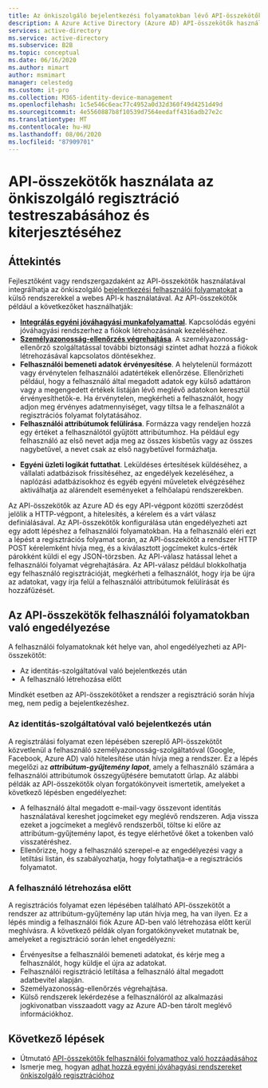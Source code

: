 ```yaml
---
title: Az önkiszolgáló bejelentkezési folyamatokban lévő API-összekötők – Azure AD
description: A Azure Active Directory (Azure AD) API-összekötők használatával testreszabhatja és kiterjesztheti az önkiszolgáló bejelentkezési felhasználói folyamatokat webes API-k használatával.
services: active-directory
ms.service: active-directory
ms.subservice: B2B
ms.topic: conceptual
ms.date: 06/16/2020
ms.author: mimart
author: msmimart
manager: celestedg
ms.custom: it-pro
ms.collection: M365-identity-device-management
ms.openlocfilehash: 1c5e546c6eac77c4952a0d32d360f49d4251d49d
ms.sourcegitcommit: 4e5560887b8f10539d7564eedaff4316adb27e2c
ms.translationtype: MT
ms.contentlocale: hu-HU
ms.lasthandoff: 08/06/2020
ms.locfileid: "87909701"
---
```

# <a name="use-api-connectors-to-customize-and-extend-self-service-sign-up"></a>API-összekötők használata az önkiszolgáló regisztráció testreszabásához és kiterjesztéséhez 

## <a name="overview"></a>Áttekintés 
Fejlesztőként vagy rendszergazdaként az API-összekötők használatával integrálhatja az önkiszolgáló [bejelentkezési felhasználói folyamatokat](self-service-sign-up-overview.md) a külső rendszerekkel a webes API-k használatával. Az API-összekötők például a következőket használhatják:

- [**Integrálás egyéni jóváhagyási munkafolyamattal**](self-service-sign-up-add-approvals.md). Kapcsolódás egyéni jóváhagyási rendszerhez a fiókok létrehozásának kezeléséhez.
- [**Személyazonosság-ellenőrzés végrehajtása**](code-samples-self-service-sign-up.md#identity-verification). A személyazonosság-ellenőrző szolgáltatással további biztonsági szintet adhat hozzá a fiókok létrehozásával kapcsolatos döntésekhez.
- **Felhasználói bemeneti adatok érvényesítése**. A helytelenül formázott vagy érvénytelen felhasználói adatértékek ellenőrzése. Ellenőrizheti például, hogy a felhasználó által megadott adatok egy külső adattáron vagy a megengedett értékek listáján lévő meglévő adatokon keresztül érvényesíthetők-e. Ha érvénytelen, megkérheti a felhasználót, hogy adjon meg érvényes adatmennyiséget, vagy tiltsa le a felhasználót a regisztrációs folyamat folytatásához.
- **Felhasználói attribútumok felülírása**. Formázza vagy rendeljen hozzá egy értéket a felhasználótól gyűjtött attribútumhoz. Ha például egy felhasználó az első nevet adja meg az összes kisbetűs vagy az összes nagybetűvel, a nevet csak az első nagybetűvel formázhatja. 
<!-- - **Enrich user data**. Integrate with your external cloud systems that store user information to integrate them with the sign-up flow. For example, your API can receive the user's email address, query a CRM system, and return the user's loyalty number. Returned claims can be used to pre-fill form fields or return additional data in the application token.  -->
- **Egyéni üzleti logikát futtathat**. Leküldéses értesítések küldéséhez, a vállalati adatbázisok frissítéséhez, az engedélyek kezeléséhez, a naplózási adatbázisokhoz és egyéb egyéni műveletek elvégzéséhez aktiválhatja az alárendelt eseményeket a felhőalapú rendszerekben.

Az API-összekötők az Azure AD és egy API-végpont közötti szerződést jelölik a HTTP-végpont, a hitelesítés, a kérelem és a várt válasz definiálásával. Az API-összekötők konfigurálása után engedélyezheti azt egy adott lépéshez a felhasználói folyamatokban. Ha a felhasználó eléri ezt a lépést a regisztrációs folyamat során, az API-összekötőt a rendszer HTTP POST kérelemként hívja meg, és a kiválasztott jogcímeket kulcs-érték párokként küldi el egy JSON-törzsben. Az API-válasz hatással lehet a felhasználói folyamat végrehajtására. Az API-válasz például blokkolhatja egy felhasználó regisztrációját, megkérheti a felhasználót, hogy írja be újra az adatokat, vagy írja felül a felhasználói attribútumok felülírását és hozzáfűzését.

## <a name="where-you-can-enable-an-api-connector-in-a-user-flow"></a>Az API-összekötők felhasználói folyamatokban való engedélyezése

A felhasználói folyamatoknak két helye van, ahol engedélyezheti az API-összekötőt:

- Az identitás-szolgáltatóval való bejelentkezés után
- A felhasználó létrehozása előtt

Mindkét esetben az API-összekötőket a rendszer a regisztráció során hívja meg, nem pedig a bejelentkezéshez.

### <a name="after-signing-in-with-an-identity-provider"></a>Az identitás-szolgáltatóval való bejelentkezés után

A regisztrálási folyamat ezen lépésében szereplő API-összekötőt közvetlenül a felhasználó személyazonosság-szolgáltatóval (Google, Facebook, Azure AD) való hitelesítése után hívja meg a rendszer. Ez a lépés megelőzi az ***attribútum-gyűjtemény lapot***, amely a felhasználó számára a felhasználói attribútumok összegyűjtésére bemutatott űrlap. Az alábbi példák az API-összekötők olyan forgatókönyveit ismertetik, amelyeket a következő lépésben engedélyezhet:

- A felhasználó által megadott e-mail-vagy összevont identitás használatával kereshet jogcímeket egy meglévő rendszeren. Adja vissza ezeket a jogcímeket a meglévő rendszerből, töltse ki előre az attribútum-gyűjtemény lapot, és tegye elérhetővé őket a tokenben való visszatéréshez.
- Ellenőrizze, hogy a felhasználó szerepel-e az engedélyezési vagy a letiltási listán, és szabályozhatja, hogy folytathatja-e a regisztrációs folyamatot.

### <a name="before-creating-the-user"></a>A felhasználó létrehozása előtt

A regisztrációs folyamat ezen lépésében található API-összekötőt a rendszer az attribútum-gyűjtemény lap után hívja meg, ha van ilyen. Ez a lépés mindig a felhasználói fiók Azure AD-ben való létrehozása előtt kerül meghívásra. A következő példák olyan forgatókönyveket mutatnak be, amelyeket a regisztráció során lehet engedélyezni:

- Érvényesítse a felhasználói bemeneti adatokat, és kérje meg a felhasználót, hogy küldje el újra az adatokat.
- Felhasználói regisztráció letiltása a felhasználó által megadott adatbevitel alapján.
- Személyazonosság-ellenőrzés végrehajtása.
- Külső rendszerek lekérdezése a felhasználóról az alkalmazási jogkivonatban visszaadott vagy az Azure AD-ben tárolt meglévő információkhoz.

<!-- > [!IMPORTANT]
> If an invalid response is returned or another error occurs (for example, a network error), the user will be redirected to the app with the error re -->

## <a name="next-steps"></a>Következő lépések
- Útmutató [API-összekötők felhasználói folyamathoz való hozzáadásához](self-service-sign-up-add-api-connector.md)
- Ismerje meg, hogyan [adhat hozzá egyéni jóváhagyási rendszereket önkiszolgáló regisztrációhoz](self-service-sign-up-add-approvals.md)
